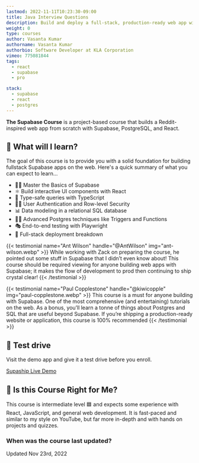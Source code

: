 ```yaml
---
lastmod: 2022-11-11T10:23:30-09:00
title: Java Interview Questions
description: Build and deploy a full-stack, production-ready web app with Supabase, React, and Postgres.
weight: 0
type: courses
author: Vasanta Kumar
authorname: Vasanta Kumar
authorbio: Software Developer at KLA Corporation
vimeo: 775081844
tags:
  - react
  - supabase
  - pro

stack:
  - supabase
  - react
  - postgres
---
```


**The Supabase Course** is a project-based course that builds a Reddit-inspired web app from scratch with Supabase, PostgreSQL, and React.

## 🦄 What will I learn?

The goal of this course is to provide you with a solid foundation for building fullstack Supabase apps on the web. Here's a quick summary of what you can expect to learn...

- 👨‍🎤 Master the Basics of Supabase
- ⚛ Build interactive UI components with React
- 💪 Type-safe queries with TypeScript
- 👨‍🚀 User Authentication and Row-level Security
- 📊 Data modeling in a relational SQL database
- 👨‍🔬 Advanced Postgres techniques like Triggers and Functions
- 🎭 End-to-end testing with Playwright
- 🚀 Full-stack deployment breakdown

<div class="row tweet-grid">
{{< testimonial name="Ant Wilson" handle="@AntWilson" img="ant-wilson.webp" >}}
  While working with Zack on preparing the course, he pointed out some stuff in Supabase that I didn’t even know about!
  This course should be <span class="hi">required viewing</span> for anyone building web apps with Supabase; it makes the flow of development to prod then continuing to ship crystal clear!
{{< /testimonial >}}


{{< testimonial name="Paul Copplestone" handle="@kiwicopple" img="paul-copplestone.webp" >}}
  This course is a must for anyone building with Supabase. One of the most comprehensive (and entertaining) tutorials on the web. As a bonus, you’ll <span class="hi">learn a tonne</span> of things about Postgres and SQL that are useful beyond Supabase.
  If you’re shipping a production-ready website or application, this course is 100% recommended
{{< /testimonial >}}
</div>


## 🚀 Test drive

Visit the demo app and give it a test drive before you enroll. 

<div>
<a href="https://supaship.io" class="btn btn-green">Supaship Live Demo</a>
</div>



## 🤔 Is this Course Right for Me?

<div class="box box-blue">
This course is intermediate level 🟦 and expects some experience with React, JavaScript, and general web development. It is fast-paced and similar to my style on YouTube, but far more in-depth and with hands on projects and quizzes. 
</div>

### When was the course last updated?

<span class="tag tag-sm tag-pro">Updated Nov 23rd, 2022</span>
